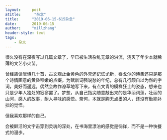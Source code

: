 ```yaml
---
layout:     post
atitle:      "杂念"
title:      "2019-06-15-615杂念"
date:       2019-06-15
author:     "millzhang"
header-style: text
tags:
    - 杂文
---
```


很久没有在深夜写过几篇文章了，早已被生活杂乱无章的洪流，浇灭了年少本就稀薄的文艺小火苗。

曾经熟读唐诗几十首，古文观止金黄色的外壳还记忆尤新，泰戈尔的诗集还只是那个诗情画意的黄昏稚嫩的点缀。为赋新词强说愁的年纪，总有几行颇自以为然的字词，美好而遥远。偶然会故作潦草地写下来，有点文青的模样狂士的姿态，想来也只是少年人独处的寂寥罢了。梦想，从自己指尖随意敲出来的是华丽词藻，壮丽的山河，感人的故事，耐人寻味的感悟。奈何，本就是胸无点墨的人，还没有勤能补拙的觉悟。

但我喜欢那样的自己。

会被鲜活的文字击穿到灵魂的深处，在书海里漂泊的感觉是徜徉，而不是一种快餐式的漫步。